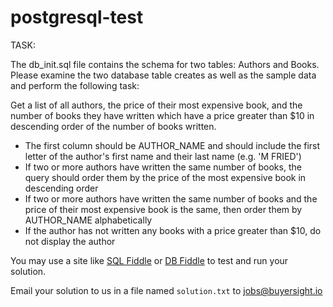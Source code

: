# postgresql-test

TASK:

The db_init.sql file contains the schema for two tables: Authors and Books. Please examine the two database table creates as well as the sample data and perform the following task:

Get a list of all authors, the price of their most expensive book, and the number of books they have written which have a price greater than $10 in descending order of the number of books written.

- The first column should be AUTHOR_NAME and should include the first letter of the author's first name and their last name (e.g. 'M FRIED')
- If two or more authors have written the same number of books, the query should order them by the price of the most expensive book in descending order
- If two or more authors have written the same number of books and the price of their most expensive book is the same, then order them by AUTHOR_NAME alphabetically
- If the author has not written any books with a price greater than $10, do not display the author

You may use a site like [SQL Fiddle](http://sqlfiddle.com/#!17) or [DB Fiddle](https://www.db-fiddle.com/) to test and run your solution.

Email your solution to us in a file named `solution.txt` to [jobs@buyersight.io](mailto:jobs@buyersight.io)
